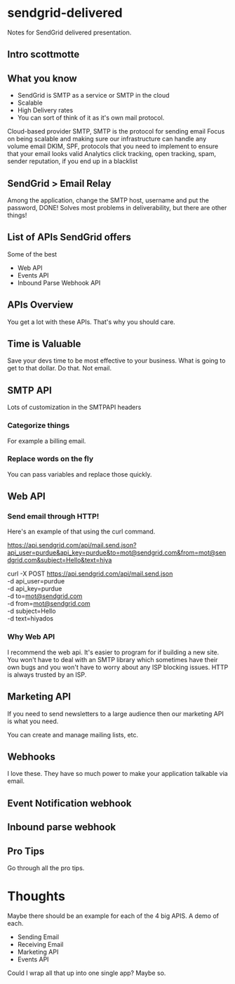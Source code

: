 # sendgrid-delivered

Notes for SendGrid delivered presentation.

## Intro scottmotte

## What you know
* SendGrid is SMTP as a service or SMTP in the cloud
* Scalable
* High Delivery rates
* You can sort of think of it as it's own mail protocol. 

Cloud-based provider SMTP, SMTP is the protocol for sending email
Focus on being scalable and making sure our infrastructure can handle any volume email
DKIM, SPF, protocols that you need to implement to ensure that your email looks valid
Analytics click tracking, open tracking, spam, sender reputation, if you end up in a blacklist

## SendGrid > Email Relay

Among the application, change the SMTP host, username and put the password, DONE!
Solves most problems in deliverability, but there are other things!

## List of APIs SendGrid offers

Some of the best

* Web API
* Events API
* Inbound Parse Webhook API

## APIs Overview

You get a lot with these APIs. That's why you should care.

## Time is Valuable

Save your devs time to be most effective to your business. What is going to get to that dollar. Do that. Not email.

## SMTP API

Lots of customization in the SMTPAPI headers

### Categorize things

For example a billing email.

### Replace words on the fly

You can pass variables and replace those quickly.

## Web API

### Send email through HTTP!

Here's an example of that using the curl command.

https://api.sendgrid.com/api/mail.send.json?api_user=purdue&api_key=purdue&to=mot@sendgrid.com&from=mot@sendgrid.com&subject=Hello&text=hiya

curl -X POST https://api.sendgrid.com/api/mail.send.json \
-d api_user=purdue \
-d api_key=purdue \
-d to=mot@sendgrid.com \
-d from=mot@sendgrid.com \
-d subject=Hello \
-d text=hiyados

### Why Web API

I recommend the web api. It's easier to program for if building a new site. You won't have to deal with an SMTP library
which sometimes have their own bugs and you won't have to worry about any ISP blocking issues. HTTP is always trusted by 
an ISP.

## Marketing API

If you need to send newsletters to a large audience then our marketing API is what you need.

You can create and manage mailing lists, etc.

## Webhooks

I love these. They have so much power to make your application talkable via email.

## Event Notification webhook

## Inbound parse webhook

## Pro Tips

Go through all the pro tips.


# Thoughts

Maybe there should be an example for each of the 4 big APIS. A demo of each.

* Sending Email
* Receiving Email
* Marketing API
* Events API

Could I wrap all that up into one single app? Maybe so. 


